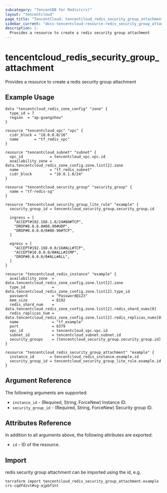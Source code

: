 ```yaml
---
subcategory: "TencentDB for Redis(crs)"
layout: "tencentcloud"
page_title: "TencentCloud: tencentcloud_redis_security_group_attachment"
sidebar_current: "docs-tencentcloud-resource-redis_security_group_attachment"
description: |-
  Provides a resource to create a redis security group attachment
---
```


# tencentcloud_redis_security_group_attachment

Provides a resource to create a redis security group attachment

## Example Usage

```hcl
data "tencentcloud_redis_zone_config" "zone" {
  type_id = 7
  region  = "ap-guangzhou"
}

resource "tencentcloud_vpc" "vpc" {
  cidr_block = "10.0.0.0/16"
  name       = "tf_redis_vpc"
}

resource "tencentcloud_subnet" "subnet" {
  vpc_id            = tencentcloud_vpc.vpc.id
  availability_zone = data.tencentcloud_redis_zone_config.zone.list[2].zone
  name              = "tf_redis_subnet"
  cidr_block        = "10.0.1.0/24"
}

resource "tencentcloud_security_group" "security_group" {
  name = "tf-redis-sg"
}

resource "tencentcloud_security_group_lite_rule" "example" {
  security_group_id = tencentcloud_security_group.security_group.id

  ingress = [
    "ACCEPT#192.168.1.0/24#80#TCP",
    "DROP#8.8.8.8#80,90#UDP",
    "DROP#0.0.0.0/0#80-90#TCP",
  ]

  egress = [
    "ACCEPT#192.168.0.0/16#ALL#TCP",
    "ACCEPT#10.0.0.0/8#ALL#ICMP",
    "DROP#0.0.0.0/0#ALL#ALL",
  ]
}

resource "tencentcloud_redis_instance" "example" {
  availability_zone  = data.tencentcloud_redis_zone_config.zone.list[2].zone
  type_id            = data.tencentcloud_redis_zone_config.zone.list[2].type_id
  password           = "Password@123"
  mem_size           = 8192
  redis_shard_num    = data.tencentcloud_redis_zone_config.zone.list[2].redis_shard_nums[0]
  redis_replicas_num = data.tencentcloud_redis_zone_config.zone.list[2].redis_replicas_nums[0]
  name               = "tf_example"
  port               = 6379
  vpc_id             = tencentcloud_vpc.vpc.id
  subnet_id          = tencentcloud_subnet.subnet.id
  security_groups    = [tencentcloud_security_group.security_group.id]
}

resource "tencentcloud_redis_security_group_attachment" "example" {
  instance_id       = tencentcloud_redis_instance.example.id
  security_group_id = tencentcloud_security_group_lite_rule.example.id
}
```

## Argument Reference

The following arguments are supported:

* `instance_id` - (Required, String, ForceNew) Instance ID.
* `security_group_id` - (Required, String, ForceNew) Security group ID.

## Attributes Reference

In addition to all arguments above, the following attributes are exported:

* `id` - ID of the resource.




## Import

redis security group attachment can be imported using the id, e.g.

```
terraform import tencentcloud_redis_security_group_attachment.example crs-cqdfdzvt#sg-ajpbf1nt
```

